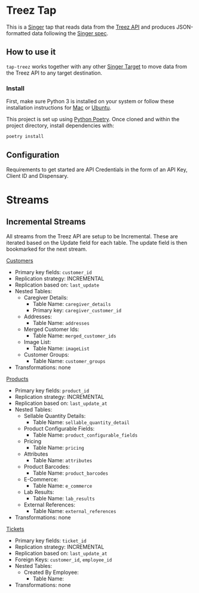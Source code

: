 # Treez Tap

This is a [Singer](https://singer.io) tap that reads data from the [Treez API](https://code.treez.io/) and produces JSON-formatted data following the [Singer spec](https://github.com/singer-io/getting-started/blob/master/SPEC.md).

## How to use it

`tap-treez` works together with any other [Singer Target](https://singer.io) to move data from the Treez API to any target destination.

### Install

First, make sure Python 3 is installed on your system or follow these
installation instructions for [Mac](http://docs.python-guide.org/en/latest/starting/install3/osx/) or
[Ubuntu](https://www.digitalocean.com/community/tutorials/how-to-install-python-3-and-set-up-a-local-programming-environment-on-ubuntu-16-04).

This project is set up using [Python Poetry](https://python-poetry.org/). Once cloned and within the project directory, install dependencies with:

```bash
poetry install
```

## Configuration

Requirements to get started are API Credentials in the form of an API Key, Client ID and Dispensary.

# Streams

## Incremental Streams
All streams from the Treez API are setup to be Incremental.  These are iterated based on the Update field for each table.  The update field is then bookmarked for the next stream.

[Customers](https://code.treez.io/reference#customer_api)
- Primary key fields: `customer_id`
- Replication strategy: INCREMENTAL
- Replication based on: `last_update`
- Nested Tables:  
    - Caregiver Details:
        - Table Name: `caregiver_details`
        - Primary key: `caregiver_customer_id`
    - Addresses:
        - Table Name: `addresses`
    - Merged Customer Ids:
        - Table Name: `merged_customer_ids`
    - Image List:
        - Table Name: `imageList`
    - Customer Groups:
        - Table Name: `customer_groups`
- Transformations: none

[Products](https://code.treez.io/reference#product_api-beta)
- Primary key fields: `product_id`
- Replication strategy: INCREMENTAL
- Replication based on: `last_update_at`
- Nested Tables:
    - Sellable Quantity Details:
        - Table Name: `sellable_quantity_detail`
    - Product Configurable Fields:
        - Table Name: `product_configurable_fields`
    - Pricing
        - Table Name: `pricing`
    - Attributes
        - Table Name: `attributes`
    - Product Barcodes:
        - Table Name: `product_barcodes`
    - E-Commerce:
        - Table Name: `e_commerce`
    - Lab Results:
        - Table Name: `lab_results`
    - External References:
        - Table Name: `external_references`
- Transformations: none

[Tickets](https://api-doc.marketman.com/?version=latest#6de85108-2163-41e8-8215-8ecf38fd6671)
- Primary key fields: `ticket_id`
- Replication strategy: INCREMENTAL
- Replication based on: `last_update_at`
- Foreign Keys: `customer_id`, `employee_id`
- Nested Tables:
    - Created By Employee:
        - Table Name:
- Transformations: none